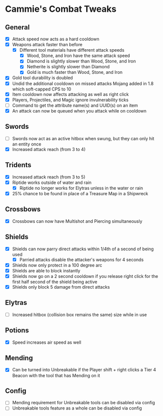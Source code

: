 # Cammie's Combat Tweaks

## General
- [x] Attack speed now acts as a hard cooldown
- [x] Weapons attack faster than before
  - [x] Different tool materials have different attack speeds
    - [x] Wood, Stone, and Iron have the same attack speed
    - [x] Diamond is slightly slower than Wood, Stone, and Iron
    - [x] Netherite is slightly slower than Diamond
    - [x] Gold is much faster than Wood, Stone, and Iron
- [x] Gold tool durability is doubled
- [x] Undid the additional cooldown on missed attacks Mojang added in 1.8 which soft-capped CPS to 10
- [x] Item cooldown now affects attacking as well as right click
- [x] Players, Projectiles, and Magic ignore invulnerability ticks
- [ ] Command to get the attribute name(s) and UUID(s) on an item
- [x] An attack can now be queued when you attack while on cooldown

## Swords
- [ ] Swords now act as an active hitbox when swung, but they can only hit an entity once
- [x] Increased attack reach (from 3 to 4)

## Tridents
- [x] Increased attack reach (from 3 to 5)
- [x] Riptide works outside of water and rain
  - [x] Riptide no longer works for Elytras unless in the water or rain
- [x] 25% chance to be found in place of a Treasure Map in a Shipwreck

## Crossbows
- [x] Crossbows can now have Multishot and Piercing simultaneously

## Shields
- [x] Shields can now parry direct attacks within 1/4th of a second of being used
  - [x] Parried attacks disable the attacker's weapons for 4 seconds
- [x] Shields now only protect in a 100 degree arc
- [x] Shields are able to block instantly
- [x] Shields now go on a 2 second cooldown if you release right click for the first half second of the shield being active
- [x] Shields only block 5 damage from direct attacks

## Elytras
- [ ] Increased hitbox (collision box remains the same) size while in use

## Potions
- [x] Speed increases air speed as well

## Mending
- [x] Can be turned into Unbreakable if the Player shift + right clicks a Tier 4 Beacon with the tool that has Mending on it

## Config
- [ ] Mending requirement for Unbreakable tools can be disabled via config
- [ ] Unbreakable tools feature as a whole can be disabled via config
